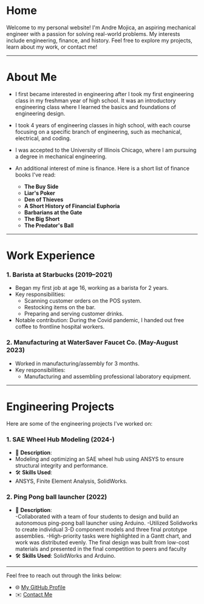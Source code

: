 # **Home**

Welcome to my personal website! I'm Andre Mojica, an aspiring mechanical engineer with a passion for solving real-world problems. My interests include engineering, finance, and history. Feel free to explore my projects, learn about my work, or contact me!

---

# **About Me**

- I first became interested in engineering after I took my first engineering class in my freshman year of high school. It was an introductory engineering class where I learned the basics and foundations of engineering design.  

- I took 4 years of engineering classes in high school, with each course focusing on a specific branch of engineering, such as mechanical, electrical, and coding.  

- I was accepted to the University of Illinois Chicago, where I am pursuing a degree in mechanical engineering.  

- An additional interest of mine is finance. Here is a short list of finance books I've read:  

  - **The Buy Side**  
  - **Liar's Poker**  
  - **Den of Thieves**  
  - **A Short History of Financial Euphoria**  
  - **Barbarians at the Gate**  
  - **The Big Short**  
  - **The Predator's Ball**  

---

# **Work Experience**

### **1. Barista at Starbucks (2019–2021)**  
- Began my first job at age 16, working as a barista for 2 years.  
- Key responsibilities:  
  - Scanning customer orders on the POS system.  
  - Restocking items on the bar.  
  - Preparing and serving customer drinks.  
- Notable contribution: During the Covid pandemic, I handed out free coffee to frontline hospital workers.  

### **2. Manufacturing at WaterSaver Faucet Co. (May-August 2023)**  
- Worked in manufacturing/assembly for 3 months.  
- Key responsibilities:  
  - Manufacturing and assembling professional laboratory equipment.  

---

# **Engineering Projects**

Here are some of the engineering projects I've worked on:  

### **1. SAE Wheel Hub Modeling** (2024-) 
- 🌱 **Description**:
- Modeling and optimizing an SAE wheel hub using ANSYS to ensure structural integrity and performance.  
- 🛠️ **Skills Used**:
- ANSYS, Finite Element Analysis, SolidWorks.  

### **2. Ping Pong ball launcher**  (2022)
- 🌱 **Description**:  
-Collaborated with a team of four students to design and build an autonomous ping-pong ball
 launcher using Arduino.
-Utilized Solidworks to create individual 3-D component models and three final prototype
 assemblies.
-High-priority tasks were highlighted in a Gantt chart, and work was distributed evenly.
The final design was built from low-cost materials and presented in the final competition to
 peers and faculty 
- 🛠️ **Skills Used**: SolidWorks and Arduino.
 

---

Feel free to reach out through the links below:  

- 🌐 [My GitHub Profile](https://github.com/AndreM07)  
- ✉️ [Contact Me](mailto:andremojica7@gmail.com)  
